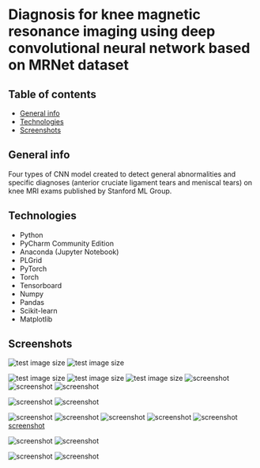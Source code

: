 # Diagnosis for knee magnetic resonance imaging using deep convolutional neural network based on MRNet dataset



## Table of contents
* [General info](#general-info)
* [Technologies](#technologies)
* [Screenshots](#screenshots)

## General info
Four types of CNN model created to detect general abnormalities and specific diagnoses (anterior cruciate ligament tears and meniscal tears) on knee MRI exams published by Stanford ML Group.

## Technologies
* Python
* PyCharm Community Edition
* Anaconda (Jupyter Notebook)
* PLGrid
* PyTorch
* Torch
* Tensorboard
* Numpy
* Pandas
* Scikit-learn
* Matplotlib

## Screenshots
![test image size](./images/seq3models.png) <!-- .element height="20%" width="20%" -->
![test image size](./images/basic-06-3.png) <!-- .element height="20%" width="20%" -->

![test image size](./images/distBiasReLU.png)
![test image size](./images/distGradReLU.png)
![test image size](./images/distWeightReLU.png)
![screenshot](./images/histBiasReLU.png)
![screenshot](./images/histGradReLU.png)
![screenshot](./images/histWeightReLU.png)

![screenshot](./images/relu-05-3.png)
![screenshot](./images/relu-06-3.png)

![screenshot](./images/distBiasLeaky.png)
![screenshot](./images/distGradLeaky.png)
![screenshot](./images/histBiasLeaky.png)
![screenshot](./images/distWeightLeaky.png)
![screenshot](./images/histGradLeaky.png)
[screenshot](./images/histWeightLeaky.png)

![screenshot](./images/leaky-05-3.png)
![screenshot](./images/leaky-06-1.png)

![screenshot](./images/trainACCepoch.png)
![screenshot](./images/trainLOSScomp.png)
